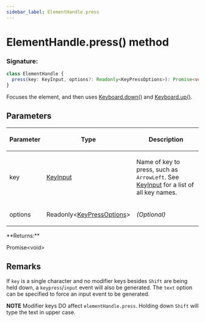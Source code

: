 ```yaml
---
sidebar_label: ElementHandle.press
---
```


# ElementHandle.press() method

### Signature:

```typescript
class ElementHandle {
  press(key: KeyInput, options?: Readonly<KeyPressOptions>): Promise<void>;
}
```

Focuses the element, and then uses [Keyboard.down()](./puppeteer.keyboard.down.md) and [Keyboard.up()](./puppeteer.keyboard.up.md).

## Parameters

<table><thead><tr><th>

Parameter

</th><th>

Type

</th><th>

Description

</th></tr></thead>
<tbody><tr><td>

key

</td><td>

[KeyInput](./puppeteer.keyinput.md)

</td><td>

Name of key to press, such as `ArrowLeft`. See [KeyInput](./puppeteer.keyinput.md) for a list of all key names.

</td></tr>
<tr><td>

options

</td><td>

Readonly&lt;[KeyPressOptions](./puppeteer.keypressoptions.md)&gt;

</td><td>

_(Optional)_

</td></tr>
</tbody></table>
**Returns:**

Promise&lt;void&gt;

## Remarks

If `key` is a single character and no modifier keys besides `Shift` are being held down, a `keypress`/`input` event will also be generated. The `text` option can be specified to force an input event to be generated.

**NOTE** Modifier keys DO affect `elementHandle.press`. Holding down `Shift` will type the text in upper case.
